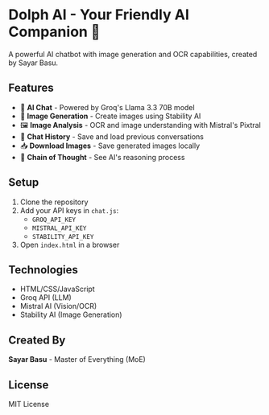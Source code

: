 # Dolph AI - Your Friendly AI Companion 🐬

A powerful AI chatbot with image generation and OCR capabilities, created by Sayar Basu.

## Features

- 💬 **AI Chat** - Powered by Groq's Llama 3.3 70B model
- 🎨 **Image Generation** - Create images using Stability AI
- 🖼️ **Image Analysis** - OCR and image understanding with Mistral's Pixtral
- 💾 **Chat History** - Save and load previous conversations
- 📥 **Download Images** - Save generated images locally
- 🎯 **Chain of Thought** - See AI's reasoning process

## Setup

1. Clone the repository
2. Add your API keys in `chat.js`:
   - `GROQ_API_KEY`
   - `MISTRAL_API_KEY`
   - `STABILITY_API_KEY`
3. Open `index.html` in a browser

## Technologies

- HTML/CSS/JavaScript
- Groq API (LLM)
- Mistral AI (Vision/OCR)
- Stability AI (Image Generation)

## Created By

**Sayar Basu** - Master of Everything (MoE)

## License

MIT License
